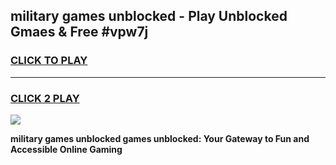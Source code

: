 
## military games unblocked - Play Unblocked Gmaes & Free #vpw7j
<h3>
<a href="https://news.freeplayer.one?title=military_games_unblocked&ref=26F">CLICK TO PLAY</a></h3>
<hr>

<h3>
<a href="https://news.freeplayer.one?title=military_games_unblocked&ref=26F">CLICK 2 PLAY</a>
  
</h3>

<a href="https://news.freeplayer.one?title=military_games_unblocked&ref=26F/"><img src="https://clearcache.store/games.png"></a>


**military games unblocked games unblocked: Your Gateway to Fun and Accessible Online Gaming**
